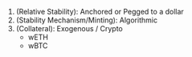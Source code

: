 1. (Relative Stability): Anchored or Pegged to a dollar
2. (Stability Mechanism/Minting): Algorithmic
3. (Collateral): Exogenous / Crypto
    - wETH
    - wBTC